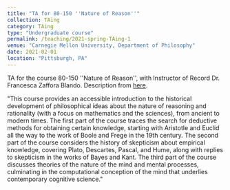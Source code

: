 ```yaml
---
title: "TA for 80-150 ''Nature of Reason''"
collection: TAing
category: TAing
type: "Undergraduate course"
permalink: /teaching/2021-spring-TAing-1
venue: "Carnegie Mellon University, Department of Philosophy"
date: 2021-02-01
location: "Pittsburgh, PA"
---
```


TA for the course 80-150 ''Nature of Reason'', with Instructor of Record Dr. Francesca Zaffora Blando. Description from [here](http://coursecatalog.web.cmu.edu/schools-colleges/dietrichcollegeofhumanitiesandsocialsciences/departmentofphilosophy/courses/).

"This course provides an accessible introduction to the historical development of philosophical ideas about the nature of reasoning and rationality (with a focus on mathematics and the sciences), from ancient to modern times. The first part of the course traces the search for deductive methods for obtaining certain knowledge, starting with Aristotle and Euclid all the way to the work of Boole and Frege in the 19th century. The second part of the course considers the history of skepticism about empirical knowledge, covering Plato, Descartes, Pascal, and Hume, along with replies to skepticism in the works of Bayes and Kant. The third part of the course discusses theories of the nature of the mind and mental processes, culminating in the computational conception of the mind that underlies contemporary cognitive science."
